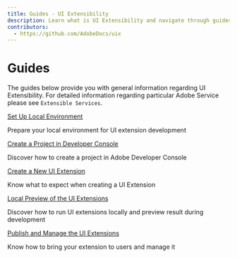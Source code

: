 ```yaml
---
title: Guides - UI Extensibility
description: Learn what is UI Extensibility and navigate through guides 
contributors:
  - https://github.com/AdobeDocs/uix
---
```


# Guides

The guides below provide you with general information regarding UI Extensibility. For detailed information regarding particular Adobe Service please see `Extensible Services`.

<DiscoverBlock slots="link, text"/>

[Set Up Local Environment](local-environment)

Prepare your local environment for UI extension development

<DiscoverBlock slots="link, text"/>

[Create a Project in Developer Console](creating-project-in-dev-console)

Discover how to create a project in Adobe Developer Console

<DiscoverBlock slots="link, text"/>

[Create a New UI Extension](development-flow)
    
Know what to expect when creating a UI Extension

<DiscoverBlock slots="link, text"/>

[Local Preview of the UI Extensions](preview-extension-locally)

Discover how to run UI extensions locally and preview result during development

<DiscoverBlock slots="link, text"/>

[Publish and Manage the UI Extensions](publication)
    
Know how to bring your extension to users and manage it
